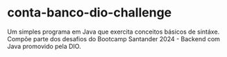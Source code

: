 # conta-banco-dio-challenge
Um simples programa em Java que exercita conceitos básicos de sintáxe. Compõe parte dos desafios do Bootcamp Santander 2024 - Backend com Java promovido pela DIO.

